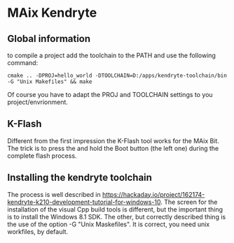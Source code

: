 # MAix Kendryte

## Global information

to compile a project add the toolchain to the PATH and use the following command:

```
cmake .. -DPROJ=hello_world -DTOOLCHAIN=D:/apps/kendryte-toolchain/bin -G "Unix Makefiles" && make
```

Of course you have to adapt the PROJ and TOOLCHAIN settings to you project/envrionment.

## K-Flash

Different from the first impression the K-Flash tool works for the MAix Bit. The trick is to press the and hold the Boot button 
(the left one) during the complete flash process.

## Installing the kendryte toolchain

The process is well described in https://hackaday.io/project/162174-kendryte-k210-development-tutorial-for-windows-10.
The screen for the installation of the visual Cpp build tools is different, but the important thing is to install the Windows 8.1 SDK.
The other, but correctly described thing is the use of the option -G "Unix Maskefiles". It is correct, you need unix workfiles,
by default.
